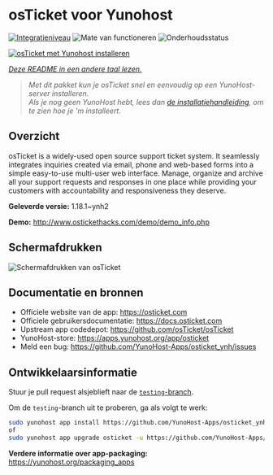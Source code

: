 <!--
NB: Deze README is automatisch gegenereerd door <https://github.com/YunoHost/apps/tree/master/tools/readme_generator>
Hij mag NIET handmatig aangepast worden.
-->

# osTicket voor Yunohost

[![Integratieniveau](https://apps.yunohost.org/badge/integration/osticket)](https://ci-apps.yunohost.org/ci/apps/osticket/)
![Mate van functioneren](https://apps.yunohost.org/badge/state/osticket)
![Onderhoudsstatus](https://apps.yunohost.org/badge/maintained/osticket)

[![osTicket met Yunohost installeren](https://install-app.yunohost.org/install-with-yunohost.svg)](https://install-app.yunohost.org/?app=osticket)

*[Deze README in een andere taal lezen.](./ALL_README.md)*

> *Met dit pakket kun je osTicket snel en eenvoudig op een YunoHost-server installeren.*  
> *Als je nog geen YunoHost hebt, lees dan [de installatiehandleiding](https://yunohost.org/install), om te zien hoe je 'm installeert.*

## Overzicht

osTicket is a widely-used open source support ticket system. It seamlessly integrates inquiries created via email, phone and web-based forms into a simple easy-to-use multi-user web interface. Manage, organize and archive all your support requests and responses in one place while providing your customers with accountability and responsiveness they deserve.

**Geleverde versie:** 1.18.1~ynh2

**Demo:** <http://www.ostickethacks.com/demo/demo_info.php>

## Schermafdrukken

![Schermafdrukken van osTicket](./doc/screenshots/screenshot.png)

## Documentatie en bronnen

- Officiele website van de app: <https://osticket.com>
- Officiele gebruikersdocumentatie: <https://docs.osticket.com>
- Upstream app codedepot: <https://github.com/osTicket/osTicket>
- YunoHost-store: <https://apps.yunohost.org/app/osticket>
- Meld een bug: <https://github.com/YunoHost-Apps/osticket_ynh/issues>

## Ontwikkelaarsinformatie

Stuur je pull request alsjeblieft naar de [`testing`-branch](https://github.com/YunoHost-Apps/osticket_ynh/tree/testing).

Om de `testing`-branch uit te proberen, ga als volgt te werk:

```bash
sudo yunohost app install https://github.com/YunoHost-Apps/osticket_ynh/tree/testing --debug
of
sudo yunohost app upgrade osticket -u https://github.com/YunoHost-Apps/osticket_ynh/tree/testing --debug
```

**Verdere informatie over app-packaging:** <https://yunohost.org/packaging_apps>
